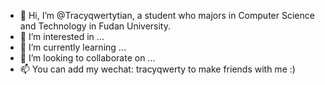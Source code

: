 - 👋 Hi, I’m @Tracyqwertytian, a student who majors in Computer Science and Technology in Fudan University. 
- 👀 I’m interested in ...
- 🌱 I’m currently learning ...
- 💞️ I’m looking to collaborate on ...
- 📫 You can add my wechat: tracyqwerty to make friends with me :)

<!---
Tracyqwertytian/Tracyqwertytian is a ✨ special ✨ repository because its `README.md` (this file) appears on your GitHub profile.
You can click the Preview link to take a look at your changes.
--->
